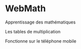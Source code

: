 # WebMath
Apprentissage des mathématiques

Les tables de multiplication

Fonctionne sur le téléphone mobile
